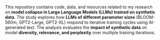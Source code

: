 This repository contains code, data, and resources related to my research on **model collapse in Large Language Models (LLMs) trained on synthetic data**. The study explores how **LLMs of different parameter sizes** (BLOOM-560m, GPT2-Large, GPT2-XL) respond to iterative training cycles using AI-generated text. The analysis evaluates the **impact of synthetic data** on model **diversity, relevance, and perplexity** over multiple training iterations.
